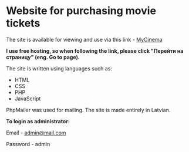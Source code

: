 # Website for purchasing movie tickets
The site is available for viewing and use via this link - [MyCinema](http://mycinemaaa.zzz.com.ua/)

**I use free hosting, so when following the link, please click "Перейти на страницу" (eng. Go to page).**

The site is written using languages such as:
- HTML
- CSS
- PHP
- JavaScript

PhpMailer was used for mailing.
The site is made entirely in Latvian.

**To login as administrator:**

Email - admin@mail.com

Password - admin
